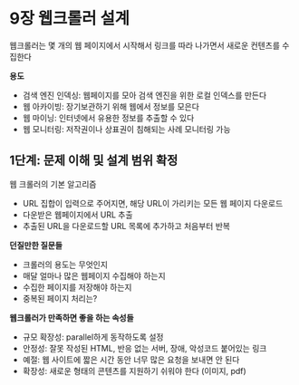# 9장 웹크롤러 설계

웹크롤러는 몇 개의 웹 페이지에서 시작해서 링크를 따라 나가면서 새로운 컨텐츠를 수집한다

**용도**
- 검색 엔진 인덱싱: 웹페이지를 모아 검색 엔진을 위한 로컬 인덱스를 만든다
- 웹 아카이빙: 장기보관하기 위해 웹에서 정보를 모은다
- 웹 마이닝: 인터넷에서 유용한 정보를 추출할 수 있다
- 웹 모니터링: 저작권이나 상표권이 침해되는 사례 모니터링 가능

## 1단계: 문제 이해 및 설계 범위 확정

웹 크롤러의 기본 알고리즘
- URL 집합이 입력으로 주어지면, 해당 URL이 가리키는 모든 웹 페이지 다운로드
- 다운받은 웹페이지에서 URL 추출
- 추출된 URL을 다운로드할 URL 목록에 추가하고 처음부터 반복

**던질만한 질문들**
- 크롤러의 용도는 무엇인지
- 매달 얼마나 많은 웹페이지 수집해야 하는지
- 수집한 페이지를 저장해야 하는지
- 중복된 페이지 처리는?

**웹크롤러가 만족하면 좋을 하는 속성들**
- 규모 확장성: parallel하게 동작하도록 설정
- 안정성: 잘못 작성된 HTML, 반응 없는 서버, 장애, 악성코드 붙어있는 링크
- 예절: 웹 사이트에 짧은 시간 동안 너무 많은 요청을 보내면 안 된다
- 확장성: 새로운 형태의 콘텐츠를 지원하기 쉬워야 한다 (이미지, pdf)


